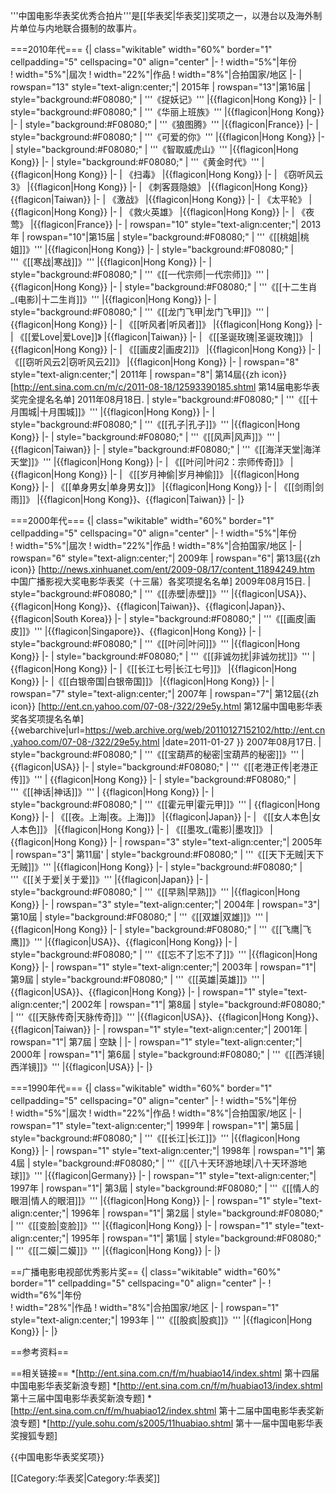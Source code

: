 '''中国电影华表奖优秀合拍片'''是[[华表奖|华表奖]]奖项之一，以港台以及海外制片单位与内地联合摄制的故事片。

===2010年代===
{| class="wikitable" width="60%" border="1" cellpadding="5" cellspacing="0" align="center"
|-
! width="5%"|年份  
! width="5%"|屆次
! width="22%"|作品
! width="8%"|合拍国家/地区
|-
| rowspan="13" style="text-align:center;"| 2015年 
| rowspan="13"|第16届
| style="background:#F08080;" | '''《捉妖记》'''
|{{flagicon|Hong Kong}}
|-
| style="background:#F08080;" | '''《华丽上班族》'''
|{{flagicon|Hong Kong}}
|-
| style="background:#F08080;" | '''《狼图腾》'''
|{{flagicon|France}}
|-
| style="background:#F08080;" | '''《可爱的你》'''
|{{flagicon|Hong Kong}}
|-
| style="background:#F08080;" | '''《智取威虎山》'''
|{{flagicon|Hong Kong}}
|-
| style="background:#F08080;" | '''《黄金时代》'''
|{{flagicon|Hong Kong}}
|-
| 《扫毒》
|{{flagicon|Hong Kong}}
|-
| 《窃听风云3》
|{{flagicon|Hong Kong}}
|-
| 《刺客聂隐娘》
|{{flagicon|Hong Kong}}{{flagicon|Taiwan}}
|-
| 《激战》
|{{flagicon|Hong Kong}}
|-
| 《太平轮》
|{{flagicon|Hong Kong}}
|-
| 《救火英雄》
|{{flagicon|Hong Kong}}
|-
| 《夜莺》
|{{flagicon|France}}
|-
| rowspan="10" style="text-align:center;"| 2013年 
| rowspan="10"|第15届
| style="background:#F08080;" | '''《[[桃姐|桃姐]]》'''
|{{flagicon|Hong Kong}}
|-
| style="background:#F08080;" | '''《[[寒战|寒战]]》'''
|{{flagicon|Hong Kong}}
|-
| style="background:#F08080;" | '''《[[一代宗师|一代宗师]]》'''
|{{flagicon|Hong Kong}}
|-
| style="background:#F08080;" | '''《[[十二生肖_(电影)|十二生肖]]》'''
|{{flagicon|Hong Kong}}
|-
| style="background:#F08080;" | '''《[[龙门飞甲|龙门飞甲]]》'''
|{{flagicon|Hong Kong}}
|-
| 《[[听风者|听风者]]》
|{{flagicon|Hong Kong}}
|-
| 《[[爱Love|爱Love]]》
|{{flagicon|Taiwan}}
|-
| 《[[圣诞玫瑰|圣诞玫瑰]]》
|{{flagicon|Hong Kong}}
|-
| 《[[画皮2|画皮2]]》
|{{flagicon|Hong Kong}}
|-
| 《[[窃听风云2|窃听风云2]]》
|{{flagicon|Hong Kong}}
|-
| rowspan="8" style="text-align:center;"| 2011年 
| rowspan="8"| 第14屆<ref>{{zh icon}} [http://ent.sina.com.cn/m/c/2011-08-18/12593390185.shtml  第14届电影华表奖完全提名名单] 2011年08月18日.</ref>
| style="background:#F08080;" | '''《[[十月围城|十月围城]]》'''
|{{flagicon|Hong Kong}}
|-
| style="background:#F08080;" | '''《[[孔子|孔子]]》'''
|{{flagicon|Hong Kong}}
|-
| style="background:#F08080;" | '''《[[风声|风声]]》'''
|{{flagicon|Taiwan}}
|-
| style="background:#F08080;" | '''《[[海洋天堂|海洋天堂]]》'''
|{{flagicon|Hong Kong}}
|-
| 《[[叶问|叶问2：宗师传奇]]》
|{{flagicon|Hong Kong}}
|-
| 《[[岁月神偷|岁月神偷]]》
|{{flagicon|Hong Kong}}
|-
| 《[[单身男女|单身男女]]》
|{{flagicon|Hong Kong}}
|-
| 《[[剑雨|剑雨]]》
|{{flagicon|Hong Kong}}、{{flagicon|Taiwan}}
|-
|}

===2000年代===
{| class="wikitable" width="60%" border="1" cellpadding="5" cellspacing="0" align="center"
|-
! width="5%"|年份  
! width="5%"|屆次
! width="22%"|作品
! width="8%"|合拍国家/地区
|-
| rowspan="6" style="text-align:center;"| 2009年 
| rowspan="6"| 第13屆<ref>{{zh icon}} [http://news.xinhuanet.com/ent/2009-08/17/content_11894249.htm 中国广播影视大奖电影华表奖（十三届）各奖项提名名单] 2009年08月15日.</ref>
| style="background:#F08080;" | '''《[[赤壁|赤壁]]》'''
|{{flagicon|USA}}、{{flagicon|Hong Kong}}、{{flagicon|Taiwan}}、{{flagicon|Japan}}、{{flagicon|South Korea}}
|-
| style="background:#F08080;" | '''《[[画皮|画皮]]》'''
|{{flagicon|Singapore}}、{{flagicon|Hong Kong}}
|-
| style="background:#F08080;" | '''《[[叶问|叶问]]》'''
|{{flagicon|Hong Kong}}
|-
| style="background:#F08080;" | '''《[[非诚勿扰|非诚勿扰]]》'''
|{{flagicon|Hong Kong}}
|-
|《[[长江七号|长江七号]]》
|{{flagicon|Hong Kong}}
|-
|《[[白银帝国|白银帝国]]》
|{{flagicon|Hong Kong}}
|-
| rowspan="7" style="text-align:center;"| 2007年 
| rowspan="7"| 第12屆<ref>{{zh icon}} [http://ent.cn.yahoo.com/07-08-/322/29e5y.html  第12届中国电影华表奖各奖项提名名单] {{webarchive|url=https://web.archive.org/web/20110127152102/http://ent.cn.yahoo.com/07-08-/322/29e5y.html |date=2011-01-27 }} 2007年08月17日.</ref>
| style="background:#F08080;" | '''《[[宝葫芦的秘密|宝葫芦的秘密]]》'''
|  {{flagicon|USA}}
|-
| style="background:#F08080;" | '''《[[老港正传|老港正传]]》'''
| {{flagicon|Hong Kong}}
|-
| style="background:#F08080;" | '''《[[神话|神话]]》'''
|  {{flagicon|Hong Kong}}
|-
| style="background:#F08080;" | '''《[[霍元甲|霍元甲]]》'''
|  {{flagicon|Hong Kong}}
|-
| 《[[夜。上海|夜。上海]]》
|{{flagicon|Japan}}
|-
| 《[[女人本色|女人本色]]》
|{{flagicon|Hong Kong}}
|-
| 《[[墨攻_(電影)|墨攻]]》
|{{flagicon|Hong Kong}}
|-
| rowspan="3" style="text-align:center;"| 2005年 
| rowspan="3"| 第11屆' 
| style="background:#F08080;" | '''《[[天下无贼|天下无贼]]》'''
|{{flagicon|Hong Kong}}
|-
| style="background:#F08080;" | '''《[[关于爱|关于爱]]》'''
|{{flagicon|Japan}}
|-
| style="background:#F08080;" | '''《[[早熟|早熟]]》'''
|{{flagicon|Hong Kong}}
|-
| rowspan="3" style="text-align:center;"| 2004年 
| rowspan="3"| 第10屆 
| style="background:#F08080;" | '''《[[双雄|双雄]]》'''
|{{flagicon|Hong Kong}}
|-
| style="background:#F08080;" | '''《[[飞鹰|飞鹰]]》'''
|{{flagicon|USA}}、{{flagicon|Hong Kong}}
|-
| style="background:#F08080;" | '''《[[忘不了|忘不了]]》'''
|{{flagicon|Hong Kong}}
|-
| rowspan="1" style="text-align:center;"| 2003年 
| rowspan="1"| 第9屆
| style="background:#F08080;" | '''《[[英雄|英雄]]》'''
|{{flagicon|USA}}、{{flagicon|Hong Kong}}
|-
| rowspan="1" style="text-align:center;"| 2002年 
| rowspan="1"| 第8屆
| style="background:#F08080;" | '''《[[天脉传奇|天脉传奇]]》'''
|{{flagicon|USA}}、{{flagicon|Hong Kong}}、{{flagicon|Taiwan}}
|-
| rowspan="1" style="text-align:center;"| 2001年 
| rowspan="1"| 第7屆
| 空缺
|
|-
| rowspan="1" style="text-align:center;"| 2000年 
| rowspan="1"| 第6屆
| style="background:#F08080;" | '''《[[西洋镜|西洋镜]]》'''
|{{flagicon|USA}}
|-
|}

===1990年代===
{| class="wikitable" width="60%" border="1" cellpadding="5" cellspacing="0" align="center"
|-
! width="5%"|年份  
! width="5%"|屆次
! width="22%"|作品
! width="8%"|合拍国家/地区
|-
| rowspan="1" style="text-align:center;"| 1999年 
| rowspan="1"| 第5屆
| style="background:#F08080;" | '''《[[长江|长江]]》'''
|{{flagicon|Hong Kong}}
|-
| rowspan="1" style="text-align:center;"| 1998年 
| rowspan="1"| 第4屆
| style="background:#F08080;" | '''《[[八十天环游地球|八十天环游地球]]》'''
|{{flagicon|Germany}}
|-
| rowspan="1" style="text-align:center;"| 1997年 
| rowspan="1"| 第3屆
| style="background:#F08080;" | '''《[[情人的眼泪|情人的眼泪]]》'''
|{{flagicon|Hong Kong}}
|-
| rowspan="1" style="text-align:center;"| 1996年 
| rowspan="1"| 第2屆 
| style="background:#F08080;" | '''《[[变脸|变脸]]》'''
|{{flagicon|Hong Kong}}
|-
| rowspan="1" style="text-align:center;"| 1995年 
| rowspan="1"| 第1屆
| style="background:#F08080;" | '''《[[二嫫|二嫫]]》'''
|{{flagicon|Hong Kong}}
|-
|}

==广播电影电视部优秀影片奖==
{| class="wikitable" width="60%" border="1" cellpadding="5" cellspacing="0" align="center"
|-
! width="6%"|年份  
! width="28%"|作品
! width="8%"|合拍国家/地区
|-
| rowspan="1" style="text-align:center;"| 1993年 
| '''《[[股疯|股疯]]》'''
|{{flagicon|Hong Kong}}
|-
|}

==参考资料==
<references/>

==相关链接==
*[http://ent.sina.com.cn/f/m/huabiao14/index.shtml 第十四届中国电影华表奖新浪专题]
*[http://ent.sina.com.cn/f/m/huabiao13/index.shtml 第十三届中国电影华表奖新浪专题]
*[http://ent.sina.com.cn/f/m/huabiao12/index.shtml 第十二届中国电影华表奖新浪专题]
*[http://yule.sohu.com/s2005/11huabiao.shtml 第十一届中国电影华表奖搜狐专题]

{{中国电影华表奖奖项}} 

[[Category:华表奖|Category:华表奖]]